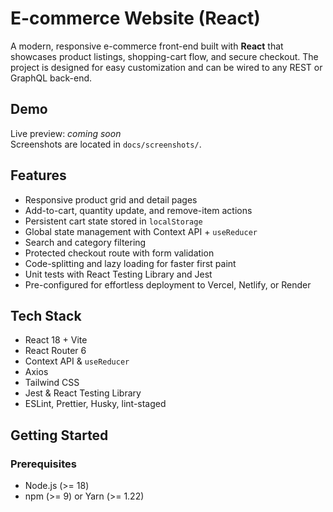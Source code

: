 # E-commerce Website (React)

A modern, responsive e-commerce front-end built with **React** that showcases product listings, shopping-cart flow, and secure checkout. The project is designed for easy customization and can be wired to any REST or GraphQL back-end.

## Demo

Live preview: _coming soon_  
Screenshots are located in `docs/screenshots/`.

## Features

- Responsive product grid and detail pages
- Add-to-cart, quantity update, and remove-item actions
- Persistent cart state stored in `localStorage`
- Global state management with Context API + `useReducer`
- Search and category filtering
- Protected checkout route with form validation
- Code-splitting and lazy loading for faster first paint
- Unit tests with React Testing Library and Jest
- Pre-configured for effortless deployment to Vercel, Netlify, or Render

## Tech Stack

- React 18 + Vite
- React Router 6
- Context API & `useReducer`
- Axios
- Tailwind CSS
- Jest & React Testing Library
- ESLint, Prettier, Husky, lint-staged

## Getting Started

### Prerequisites
- Node.js \(>= 18\)
- npm \(>= 9\) or Yarn \(>= 1.22\)



